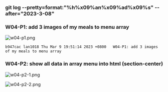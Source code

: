 ### git log --pretty=format:"%h%x09%an%x09%ad%x09%s" --after="2023-3-08"

### W04-P1: add 3 images of my meals to menu array
 
![w04-p1.png](https://casmvaldsmrrajnyisdj.supabase.co/storage/v1/object/public/demo-64/md_1N_img/w04-p1.png)

```
b947cac lan1018 Thu Mar 9 19:51:14 2023 +0800   W04-P1: add 3 images of my meals to menu array
```

### W04-P2: show all data in array menu into html (section-center)
 
![w04-p2-1.png](https://casmvaldsmrrajnyisdj.supabase.co/storage/v1/object/public/demo-64/md_1N_img/w04-p2-1.png)
 
![w04-p2-2.png](https://casmvaldsmrrajnyisdj.supabase.co/storage/v1/object/public/demo-64/md_1N_img/w04-p2-2.png)